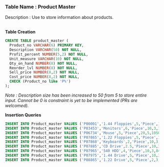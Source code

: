 ### Table Name : Product Master

Description : Use to store information about products.
<br><br>

**Table Creation**

```sql
CREATE TABLE product_master (
  Product_no VARCHAR(6) PRIMARY KEY, 
  Description VARCHAR(50) NOT NULL, 
  Profit_percent NUMBER(5,2) NOT NULL, 
  Unit_measure VARCHAR(10) NOT NULL, 
  Qty_on_hand NUMBER(8) NOT NULL, 
  Reorder_lvl NUMBER(8) NOT NULL, 
  Sell_price NUMBER(8,2) NOT NULL, 
  Cost_price NUMBER(8,2) NOT NULL,
  CHECK (Product_no like 'P%')
);
```

_Note : Description size has been increased to 50 from 5 to store entire input. Cannot be 0 is constraint is yet to be implemented (PRs are welcomed)._

**Insertion Queries**

```sql
INSERT INTO Product_master VALUES ('P00001','1.44 Floppies',5,'Piece',100,20,525500);
INSERT INTO Product_master VALUES ('P03453','Monitors',6,'Piece',10,3,1200011200);
INSERT INTO Product_master VALUES ('P06734','Mouse',5,'Piece',20,5,1050,500); 
INSERT INTO Product_master VALUES ('P07865','1.22 Floppies',5,'Piece',100,20,525,500);
INSERT INTO Product_master VALUES ('P07868','Keyboards',2,'Piece',10,3,3150,3050); 
INSERT INTO Product_master VALUES ('P07885','CD Drive',2.5,'Piece',10,3,5250,5100);
INSERT INTO Product_master VALUES ('P07965','540 HDD',4,'Piece',10,3,8400,8000); 
INSERT INTO Product_master VALUES ('P07975','1.44 Drive',5,'Piece',10,3,1050,1000);
INSERT INTO Product_master VALUES ('P08865','1.22 Drive',5,'Piece',2,3,1050,1000);
```
